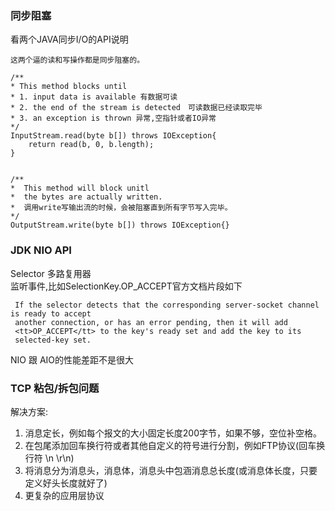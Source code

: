 ### 同步阻塞
看两个JAVA同步I/O的API说明
```
这两个逼的读和写操作都是同步阻塞的。

/**
* This method blocks until
* 1. input data is available 有数据可读
* 2. the end of the stream is detected　可读数据已经读取完毕
* 3. an exception is thrown 异常,空指针或者IO异常
*/
InputStream.read(byte b[]) throws IOException{
    return read(b, 0, b.length);
}   


/**
*  This method will block unitl
*  the bytes are actually written.
*  调用write写输出流的时候，会被阻塞直到所有字节写入完毕。
*/
OutputStream.write(byte b[]) throws IOException{}
```


### JDK NIO API

 Selector 多路复用器  
 监听事件,比如SelectionKey.OP_ACCEPT官方文档片段如下
```
 If the selector detects that the corresponding server-socket channel is ready to accept
 another connection, or has an error pending, then it will add
 <tt>OP_ACCEPT</tt> to the key's ready set and add the key to its
 selected-key set.

```

 NIO 跟 AIO的性能差距不是很大
 

### TCP 粘包/拆包问题
解决方案:
1. 消息定长，例如每个报文的大小固定长度200字节，如果不够，空位补空格。
2. 在包尾添加回车换行符或者其他自定义的符号进行分割，例如FTP协议(回车换行符 \n \r\n)
3. 将消息分为消息头，消息体，消息头中包涵消息总长度(或消息体长度，只要定义好头长度就好了)
4. 更复杂的应用层协议